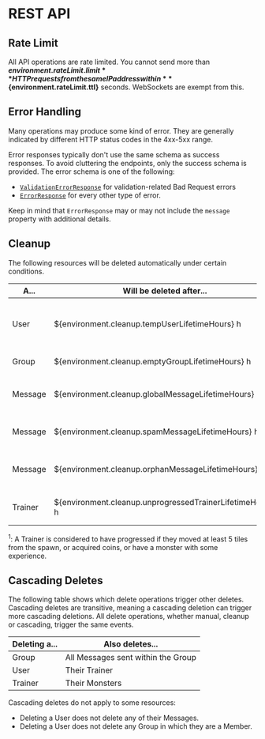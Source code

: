 # REST API

## Rate Limit

All API operations are rate limited.
You cannot send more than **${environment.rateLimit.limit}** HTTP requests
from the same IP address within **${environment.rateLimit.ttl}** seconds.
WebSockets are exempt from this.

## Error Handling

Many operations may produce some kind of error.
They are generally indicated by different HTTP status codes in the 4xx-5xx range.

Error responses typically don't use the same schema as success responses.
To avoid cluttering the endpoints, only the success schema is provided.
The error schema is one of the following:

* [`ValidationErrorResponse`](#model-ValidationErrorResponse) for validation-related Bad Request errors
* [`ErrorResponse`](#model-ErrorResponse) for every other type of error.

Keep in mind that `ErrorResponse` may or may not include the `message` property with additional details.

## Cleanup

The following resources will be deleted automatically under certain conditions.

| A...    | Will be deleted after...                                  | If...                             |
|---------|-----------------------------------------------------------|-----------------------------------|
| User    | ${environment.cleanup.tempUserLifetimeHours} h            | they seem to be for temporary use |
| Group   | ${environment.cleanup.emptyGroupLifetimeHours} h          | it has no messages                |
| Message | ${environment.cleanup.globalMessageLifetimeHours} h       | it was posted in a global channel |
| Message | ${environment.cleanup.spamMessageLifetimeHours} h         | it appears to be spam             |
| Message | ${environment.cleanup.orphanMessageLifetimeHours} h       | the sender was deleted            |
| Trainer | ${environment.cleanup.unprogressedTrainerLifetimeHours} h | they did not progress<sup>1</sup> |

<sup>1</sup>: A Trainer is considered to have progressed if they moved at least 5 tiles from the spawn,
or acquired coins, or have a monster with some experience.

## Cascading Deletes

The following table shows which delete operations trigger other deletes.
Cascading deletes are transitive, meaning a cascading deletion can trigger more cascading deletions.
All delete operations, whether manual, cleanup or cascading, trigger the same events.

| Deleting a... | Also deletes...                    |
|---------------|------------------------------------|
| Group         | All Messages sent within the Group |
| User          | Their Trainer                      |
| Trainer       | Their Monsters                     |

Cascading deletes do not apply to some resources:

* Deleting a User does not delete any of their Messages.
* Deleting a User does not delete any Group in which they are a Member.

